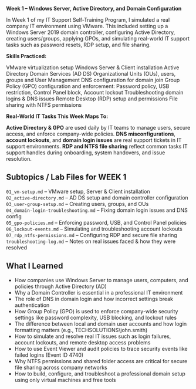 **Week 1 – Windows Server, Active Directory, and Domain Configuration**

In Week 1 of my IT Support Self-Training Program, I simulated a real company IT environment using VMware.
This included setting up a Windows Server 2019 domain controller, configuring Active Directory, creating users/groups, applying GPOs, and simulating real-world IT support tasks such as password resets, RDP setup, and file sharing.

**Skills Practiced:**

VMware virtualization setup
Windows Server & Client installation
Active Directory Domain Services (AD DS)
Organizational Units (OUs), users, groups and User Management
DNS configuration for domain join
Group Policy (GPO) configuration and enforcement: Password policy, USB restriction, Control Panel block, Account lockout
Troubleshooting domain logins & DNS issues
Remote Desktop (RDP) setup and permissions
File sharing with NTFS permissions

**Real-World IT Tasks This Week Maps To:**

**Active Directory & GPO** are used daily by IT teams to manage users, secure access, and enforce company-wide policies.
**DNS misconfigurations**, **account lockouts**, and **domain login issues** are real support tickets in IT support environments.
**RDP and NTFS file sharing** reflect common tasks IT support handles during onboarding, system handovers, and issue resolution.


## Subtopics / Lab Files for WEEK 1

`01_vm-setup.md` – VMware setup, Server & Client installation  
`02_active-directory.md` – AD DS setup and domain controller configuration  
`03_user-group-setup.md` – Creating users, groups, and OUs  
`04_domain-login-troubleshooting.md` – Fixing domain login issues and DNS config  
`05_gpo-policies.md` – Enforcing password, USB, and Control Panel policies  
`06_lockout-events.md` – Simulating and troubleshooting account lockouts  
`07_rdp_ntfs-permissions.md` – Configuring RDP and secure file sharing  
`troubleshooting-log.md` – Notes on real issues faced & how they were resolved 

## What I Learned

- How companies use Windows Server to manage users, computers, and policies through Active Directory (AD)
- Why a Domain Controller is essential in a professional IT environment
- The role of DNS in domain login and how incorrect settings break authentication
- How Group Policy (GPO) is used to enforce company-wide security settings like password complexity, USB blocking, and lockout rules
- The difference between local and domain user accounts and how login formatting matters (e.g., TECHSOLUTIONS\john.smith)
- How to simulate and resolve real IT issues such as login failures, account lockouts, and remote desktop access problems
- How to use Event Viewer and audit policies to trace security events like failed logins (Event ID 4740)
- Why NTFS permissions and shared folder access are critical for secure file sharing across company networks
- How to build, configure, and troubleshoot a professional domain setup using only virtual machines and free tools


